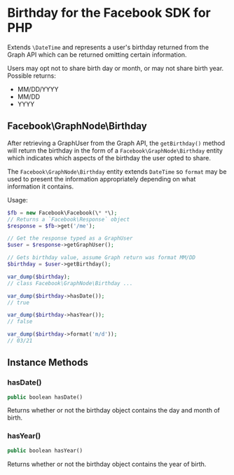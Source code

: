 # Birthday for the Facebook SDK for PHP

Extends `\DateTime` and represents a user's birthday returned from the Graph API which can be returned omitting certain information.

Users may opt not to share birth day or month, or may not share birth year. Possible returns:

* MM/DD/YYYY
* MM/DD
* YYYY

## Facebook\GraphNode\Birthday

After retrieving a GraphUser from the Graph API, the `getBirthday()` method will return the birthday in the form of a `Facebook\GraphNode\Birthday` entity which indicates which aspects of the birthday the user opted to share.

The `Facebook\GraphNode\Birthday` entity extends `DateTime` so `format` may be used to present the information appropriately depending on what information it contains.

Usage:

```php
$fb = new Facebook\Facebook(\* *\);
// Returns a `Facebook\Response` object
$response = $fb->get('/me');

// Get the response typed as a GraphUser
$user = $response->getGraphUser();

// Gets birthday value, assume Graph return was format MM/DD
$birthday = $user->getBirthday();

var_dump($birthday);
// class Facebook\GraphNode\Birthday ...

var_dump($birthday->hasDate());
// true

var_dump($birthday->hasYear());
// false

var_dump($birthday->format('m/d'));
// 03/21
```

## Instance Methods

### hasDate()
```php
public boolean hasDate()
```
Returns whether or not the birthday object contains the day and month of birth.

### hasYear()
```php
public boolean hasYear()
```
Returns whether or not the birthday object contains the year of birth.
